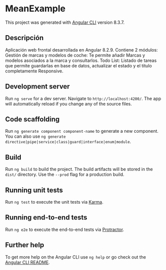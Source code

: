 # MeanExample

This project was generated with [Angular CLI](https://github.com/angular/angular-cli) version 8.3.7.

## Descripción

Aplicación web frontal desarrollada en Angular 8.2.9. Contiene 2 módulos: 
Gestión de marcas y modelos de coche: Te permite añadir Marcas y modelos asociados a la marca y consultarlos.
Todo List: Listado de tareas que permite guardarlas en base de datos, actualizar el estado y el titulo completamente Responsive.

## Development server

Run `ng serve` for a dev server. Navigate to `http://localhost:4200/`. The app will automatically reload if you change any of the source files.

## Code scaffolding

Run `ng generate component component-name` to generate a new component. You can also use `ng generate directive|pipe|service|class|guard|interface|enum|module`.

## Build

Run `ng build` to build the project. The build artifacts will be stored in the `dist/` directory. Use the `--prod` flag for a production build.

## Running unit tests

Run `ng test` to execute the unit tests via [Karma](https://karma-runner.github.io).

## Running end-to-end tests

Run `ng e2e` to execute the end-to-end tests via [Protractor](http://www.protractortest.org/).

## Further help

To get more help on the Angular CLI use `ng help` or go check out the [Angular CLI README](https://github.com/angular/angular-cli/blob/master/README.md).
